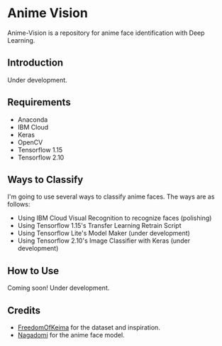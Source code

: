 # Anime Vision

Anime-Vision is a repository for anime face identification with Deep Learning.

## Introduction

Under development.

## Requirements

- Anaconda
- IBM Cloud
- Keras
- OpenCV
- Tensorflow 1.15
- Tensorflow 2.10

## Ways to Classify

I'm going to use several ways to classify anime faces. The ways are as follows:
- Using IBM Cloud Visual Recognition to recognize faces (polishing)
- Using Tensorflow 1.15's Transfer Learning Retrain Script
- Using Tensorflow Lite's Model Maker (under development)
- Using Tensorflow 2.10's Image Classifier with Keras (under development)

## How to Use

Coming soon! Under development.

## Credits

- [FreedomOfKeima](https://github.com/freedomofkeima) for the dataset and inspiration.
- [Nagadomi](https://github.com/nagadomi) for the anime face model.